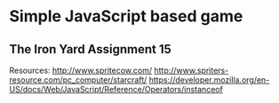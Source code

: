 # Simple JavaScript based game
## The Iron Yard Assignment 15


Resources:
http://www.spritecow.com/
http://www.spriters-resource.com/pc_computer/starcraft/
https://developer.mozilla.org/en-US/docs/Web/JavaScript/Reference/Operators/instanceof

